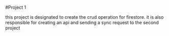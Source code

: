 #Project 1
<p>this project is designated to create the crud operation for firestore. it is also responsible for creating an api and sending a sync request to the second project</p>
